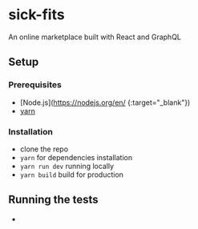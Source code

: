 # sick-fits
An online marketplace built with React and GraphQL

## Setup
 
### Prerequisites
  - [Node.js](https://nodejs.org/en/ {:target="_blank"})
  - [yarn](https://classic.yarnpkg.com/en/docs/install/)
 
### Installation
 
  - clone the repo
  - `yarn` for dependencies installation
  - `yarn run dev` running locally
  - `yarn build` build for production
 
## Running the tests
-
